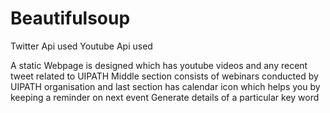 # Beautifulsoup


Twitter Api used
Youtube Api used

A static Webpage is designed which has youtube videos and any recent tweet related to UIPATH
Middle section consists of webinars conducted by UIPATH organisation and last section has
calendar icon which helps you by keeping a reminder on next event 
Generate details of a particular key word
